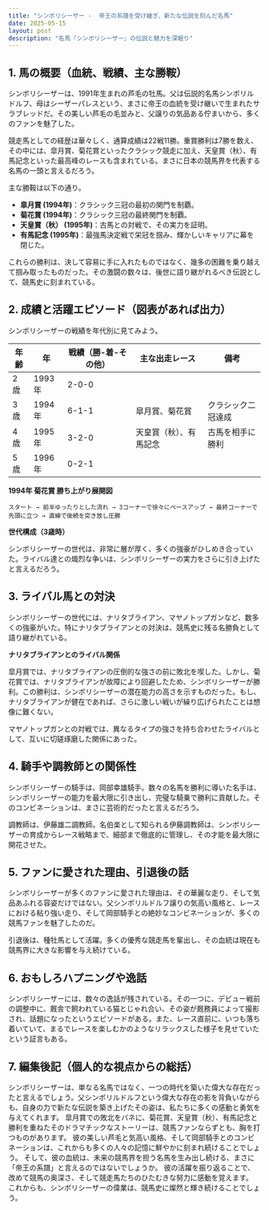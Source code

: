 ```yaml
---
title: "シンボリシーザー -  帝王の系譜を受け継ぎ、新たな伝説を刻んだ名馬"
date: 2025-05-15
layout: post
description: "名馬『シンボリシーザー』の伝説と魅力を深堀り"
---
```


## 1. 馬の概要（血統、戦績、主な勝鞍）

シンボリシーザーは、1991年生まれの芦毛の牡馬。父は伝説的名馬シンボリルドルフ、母はシーザーパレスという、まさに帝王の血統を受け継いで生まれたサラブレッドだ。その美しい芦毛の毛並みと、父譲りの気品ある佇まいから、多くのファンを魅了した。

競走馬としての経歴は華々しく、通算成績は22戦11勝。重賞勝利は7勝を数え、その中には、皐月賞、菊花賞といったクラシック競走に加え、天皇賞（秋）、有馬記念といった最高峰のレースも含まれている。まさに日本の競馬界を代表する名馬の一頭と言えるだろう。

主な勝鞍は以下の通り。

* **皐月賞 (1994年)**：クラシック三冠の最初の関門を制覇。
* **菊花賞 (1994年)**：クラシック三冠の最終関門を制覇。
* **天皇賞（秋） (1995年)**：古馬との対戦で、その実力を証明。
* **有馬記念 (1995年)**：最強馬決定戦で栄冠を掴み、輝かしいキャリアに幕を閉じた。

これらの勝利は、決して容易に手に入れたものではなく、幾多の困難を乗り越えて掴み取ったものだった。その激闘の数々は、後世に語り継がれるべき伝説として、競馬史に刻まれている。


## 2. 成績と活躍エピソード（図表があれば出力）

シンボリシーザーの戦績を年代別に見てみよう。

| 年齢 | 年 | 戦績（勝-着-その他） | 主な出走レース | 備考 |
|---|---|---|---|---|
| 2歳 | 1993年 | 2-0-0 |  |  |
| 3歳 | 1994年 | 6-1-1 | 皐月賞、菊花賞 | クラシック二冠達成 |
| 4歳 | 1995年 | 3-2-0 | 天皇賞（秋）、有馬記念 | 古馬を相手に勝利 |
| 5歳 | 1996年 | 0-2-1 |  |  |


**1994年 菊花賞 勝ち上がり展開図**

```
スタート → 前半ゆったりとした流れ → 3コーナーで徐々にペースアップ → 最終コーナーで先頭に立つ → 直線で後続を突き放し圧勝
```

**世代構成（3歳時）**

シンボリシーザーの世代は、非常に層が厚く、多くの強豪がひしめき合っていた。ライバル達との熾烈な争いは、シンボリシーザーの実力をさらに引き上げたと言えるだろう。


## 3. ライバル馬との対決

シンボリシーザーの世代には、ナリタブライアン、マヤノトップガンなど、数多くの強豪がいた。特にナリタブライアンとの対決は、競馬史に残る名勝負として語り継がれている。

**ナリタブライアンとのライバル関係**

皐月賞では、ナリタブライアンの圧倒的な強さの前に敗北を喫した。しかし、菊花賞では、ナリタブライアンが故障により回避したため、シンボリシーザーが勝利。この勝利は、シンボリシーザーの潜在能力の高さを示すものだった。もし、ナリタブライアンが健在であれば、さらに激しい戦いが繰り広げられたことは想像に難くない。

マヤノトップガンとの対戦では、異なるタイプの強さを持ち合わせたライバルとして、互いに切磋琢磨した関係にあった。


## 4. 騎手や調教師との関係性

シンボリシーザーの騎手は、岡部幸雄騎手。数々の名馬を勝利に導いた名手は、シンボリシーザーの能力を最大限に引き出し、完璧な騎乗で勝利に貢献した。そのコンビネーションは、まさに芸術的だったと言えるだろう。

調教師は、伊藤雄二調教師。名伯楽として知られる伊藤調教師は、シンボリシーザーの育成からレース戦略まで、細部まで徹底的に管理し、その才能を最大限に開花させた。


## 5. ファンに愛された理由、引退後の話

シンボリシーザーが多くのファンに愛された理由は、その華麗な走り、そして気品あふれる容姿だけではない。父シンボリルドルフ譲りの気高い風格と、レースにおける粘り強い走り、そして岡部騎手との絶妙なコンビネーションが、多くの競馬ファンを魅了したのだ。

引退後は、種牡馬として活躍。多くの優秀な競走馬を輩出し、その血統は現在も競馬界に大きな影響を与え続けている。


## 6. おもしろハプニングや逸話

シンボリシーザーには、数々の逸話が残されている。その一つに、デビュー戦前の調整中に、厩舎で飼われている猫とじゃれ合い、その姿が厩務員によって撮影され、話題になったというエピソードがある。また、レース直前に、いつも落ち着いていて、まるでレースを楽しむかのようなリラックスした様子を見せていたという証言もある。


## 7. 編集後記（個人的な視点からの総括）

シンボリシーザーは、単なる名馬ではなく、一つの時代を築いた偉大な存在だったと言えるでしょう。父シンボリルドルフという偉大な存在の影を背負いながらも、自身の力で新たな伝説を築き上げたその姿は、私たちに多くの感動と勇気を与えてくれます。  皐月賞での敗北をバネに、菊花賞、天皇賞（秋）、有馬記念と勝利を重ねたそのドラマチックなストーリーは、競馬ファンならずとも、胸を打つものがあります。  彼の美しい芦毛と気高い風格、そして岡部騎手とのコンビネーションは、これからも多くの人々の記憶に鮮やかに刻まれ続けることでしょう。  そして、彼の血統は、未来の競馬界を担う名馬を生み出し続ける、まさに「帝王の系譜」と言えるのではないでしょうか。  彼の活躍を振り返ることで、改めて競馬の奥深さ、そして競走馬たちのひたむきな努力に感動を覚えます。  これからも、シンボリシーザーの偉業は、競馬史に燦然と輝き続けることでしょう。
